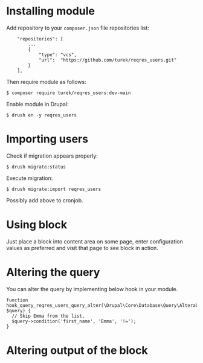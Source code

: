 # Installing module

Add repository to your `composer.json` file repositories list:
```
    "repositories": [
        ...
        {
            "type": "vcs",
            "url":  "https://github.com/turek/reqres_users.git"
        }
    ],
```

Then require module as follows:

```
$ composer require turek/reqres_users:dev-main
```

Enable module in Drupal:
```
$ drush en -y reqres_users
```

# Importing users

Check if migration appears properly:

```
$ drush migrate:status
```

Execute migration:
```
$ drush migrate:import reqres_users
```

Possibly add above to cronjob.

# Using block

Just place a block into content area on some page, enter configuration values
as preferred and visit that page to see block in action.

# Altering the query

You can alter the query by implementing below hook in your module.

```
function hook_query_reqres_users_query_alter(\Drupal\Core\Database\Query\AlterableInterface $query) {
  // Skip Emma from the list.
  $query->condition('first_name', 'Emma', '!=');
}
```

# Altering output of the block
